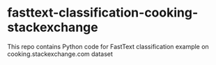 # fasttext-classification-cooking-stackexchange
This repo contains Python code for FastText classification example on cooking.stackexchange.com dataset
